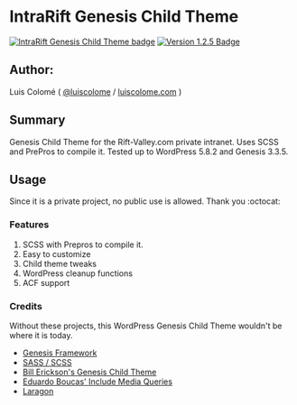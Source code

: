 # IntraRift Genesis Child Theme

[![IntraRift Genesis Child Theme badge][changelog-badge]][changelog] [![Version 1.2.5 Badge][version-badge]][changelog]

## Author:

Luis Colomé ( [@luiscolome](https://twitter.com/luiscolome) / [luiscolome.com](https://luiscolome.com) )

## Summary

Genesis Child Theme for the Rift-Valley.com private intranet. Uses SCSS and PrePros to compile it. Tested up to WordPress 5.8.2 and Genesis 3.3.5.

## Usage

Since it is a private project, no public use is allowed. Thank you :octocat:

### Features

1. SCSS with Prepros to compile it.
2. Easy to customize
4. Child theme tweaks
5. WordPress cleanup functions
6. ACF support

### Credits

Without these projects, this WordPress Genesis Child Theme wouldn't be where it is today.

* [Genesis Framework](http://my.studiopress.com/themes/genesis/)
* [SASS / SCSS](http://sass-lang.com/)
* [Bill Erickson's Genesis Child Theme](https://github.com/billerickson/BE-Genesis-Child)
* [Eduardo Boucas' Include Media Queries](https://eduardoboucas.github.io/include-media/)
* [Laragon](https://laragon.org/)

[changelog]: ./CHANGELOG.md
[changelog-badge]: https://img.shields.io/badge/Changelog-IntraRift%20Genesis%20Child%20Theme%20v1.2.5-orange
[version-badge]: https://img.shields.io/badge/version-1.2.5-informational.svg
